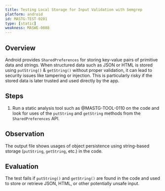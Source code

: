 ```yaml
---
title: Testing Local Storage for Input Validation with Semgrep
platform: android
id: MASTG-TEST-0281
type: [static]
weakness: MASWE-0088
---
```


## Overview

Android provides `SharedPreferences` for storing key-value pairs of primitive data and strings. When structured data such as JSON or HTML is stored using `putString()` & `getString()` without proper validation, it can lead to security issues like tampering or injection. This is particularly risky if the stored data is later trusted and used directly by the app.

## Steps

1. Run a static analysis tool such as @MASTG-TOOL-0110 on the code and look for uses of the `putString` and `getString` methods from the `SharedPreferences` API.

## Observation

The output file shows usages of object persistence using string-based storage (`putString`, `getString`, etc.) in the code.

## Evaluation

The test fails if `putString()` and `getString()` are found in the code and used to store or retrieve JSON, HTML, or other potentially unsafe input.
